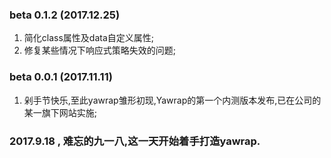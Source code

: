 
### beta 0.1.2 (2017.12.25)
1. 简化class属性及data自定义属性;
2. 修复某些情况下响应式策略失效的问题;

### beta 0.0.1 (2017.11.11)
1. 剁手节快乐,至此yawrap雏形初现,Yawrap的第一个内测版本发布,已在公司的某一旗下网站实施;

### 2017.9.18 , 难忘的九一八,这一天开始着手打造yawrap.
